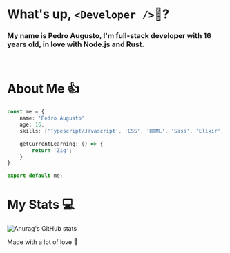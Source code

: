 <!-- Se você leu isso, você é realmente muito legal! -->
<!-- hentai -->

# What's up, `<Developer />`👋?
### My name is Pedro Augusto, I'm full-stack developer with 16 years old, in love with Node.js and Rust.


<br>

# About Me 👍
```typescript
const me = {
    name: 'Pedro Augusto',
    age: 16,
    skills: ['Typescript/Javascript', 'CSS', 'HTML', 'Sass', 'Elixir', 'C#', 'Node.js', 'React', 'Rust'],
    
    getCurrentLearning: () => {
        return 'Zig';
    }
}

export default me;
```

# My Stats 💻

![Anurag's GitHub stats](https://github-readme-stats.vercel.app/api?username=peeeuzin&show_icons=true&bg_color=121214&title_color=5ceb46&text_color=dedede&border_color=121214&icon_color=5ceb46)

Made with a lot of love 💖
<!-- Kinda sus -->
<!-- Joe mamma -->
